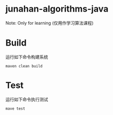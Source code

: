 # junahan-algorithms-java

Note: Only for learning (仅用作学习算法课程)

# Build
运行如下命令构建系统

```shell
maven clean build
```
# Test
运行如下命令执行测试

``` shell
mave test
```
